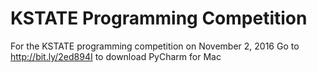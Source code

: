 # KSTATE Programming Competition
For the KSTATE programming competition on November 2, 2016
Go to http://bit.ly/2ed894I to download PyCharm for Mac
